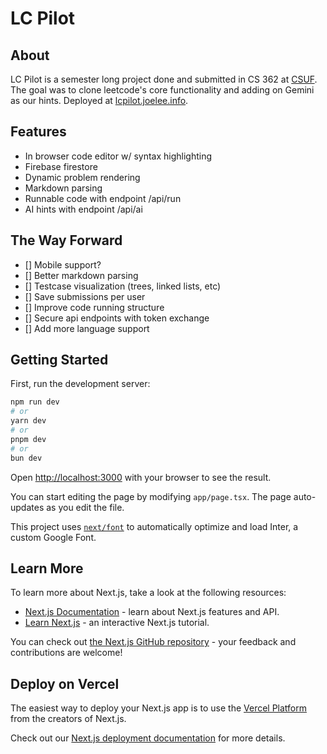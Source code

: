# LC Pilot

## About
LC Pilot is a semester long project done and submitted in CS 362 at [CSUF](https://fullerton.edu). The goal was to clone leetcode's core functionality and adding on Gemini as our hints. Deployed at [lcpilot.joelee.info](https://lcpilot.joelee.info).

## Features
- In browser code editor w/ syntax highlighting
- Firebase firestore
- Dynamic problem rendering
- Markdown parsing
- Runnable code with endpoint /api/run
- AI hints with endpoint /api/ai

## The Way Forward
- [] Mobile support?
- [] Better markdown parsing
- [] Testcase visualization (trees, linked lists, etc)
- [] Save submissions per user
- [] Improve code running structure
- [] Secure api endpoints with token exchange
- [] Add more language support

## Getting Started

First, run the development server:

```bash
npm run dev
# or
yarn dev
# or
pnpm dev
# or
bun dev
```

Open [http://localhost:3000](http://localhost:3000) with your browser to see the result.

You can start editing the page by modifying `app/page.tsx`. The page auto-updates as you edit the file.

This project uses [`next/font`](https://nextjs.org/docs/basic-features/font-optimization) to automatically optimize and load Inter, a custom Google Font.

## Learn More

To learn more about Next.js, take a look at the following resources:

- [Next.js Documentation](https://nextjs.org/docs) - learn about Next.js features and API.
- [Learn Next.js](https://nextjs.org/learn) - an interactive Next.js tutorial.

You can check out [the Next.js GitHub repository](https://github.com/vercel/next.js/) - your feedback and contributions are welcome!

## Deploy on Vercel

The easiest way to deploy your Next.js app is to use the [Vercel Platform](https://vercel.com/new?utm_medium=default-template&filter=next.js&utm_source=create-next-app&utm_campaign=create-next-app-readme) from the creators of Next.js.

Check out our [Next.js deployment documentation](https://nextjs.org/docs/deployment) for more details.
